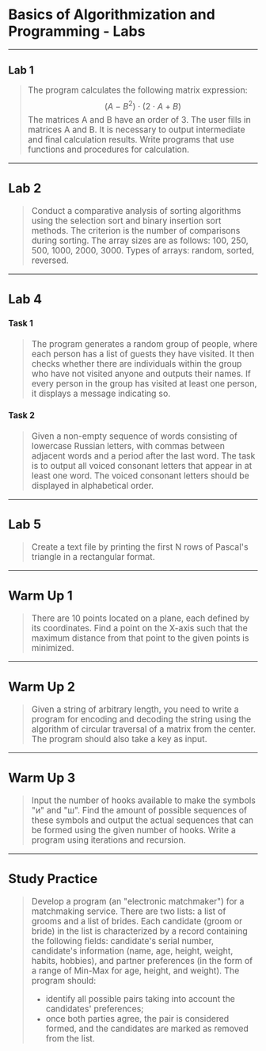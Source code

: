 # Basics of Algorithmization and Programming - Labs
---
## Lab 1
> <big> The program calculates the following matrix expression:
> $$(A - B^2) \cdot (2 \cdot A + B)$$
> The matrices A and B have an order of 3. The user fills in matrices A and B.
> It is necessary to output intermediate and final calculation results.
> Write programs that use functions and procedures for calculation.
---
## Lab 2
> Conduct a comparative analysis of sorting algorithms using the selection sort and binary insertion sort methods. 
> The criterion is the number of comparisons during sorting.
> The array sizes are as follows: 100, 250, 500, 1000, 2000, 3000.
> Types of arrays: random, sorted, reversed.
---
## Lab 4
#### Task 1
> The program generates a random group of people, where each person has a list of guests they have visited.
> It then checks whether there are individuals within the group who have not visited anyone and outputs their names.
> If every person in the group has visited at least one person, it displays a message indicating so.
#### Task 2
> Given a non-empty sequence of words consisting of lowercase Russian letters, with commas between adjacent words and a period after the last word.
> The task is to output all voiced consonant letters that appear in at least one word. The voiced consonant letters should be displayed in alphabetical order.
---
## Lab 5
> Create a text file by printing the first N rows of Pascal's triangle in a rectangular format. 
---
## Warm Up 1
> There are 10 points located on a plane, each defined by its coordinates. 
> Find a point on the X-axis such that the maximum distance from that point to the given points is minimized.
---
## Warm Up 2
> Given a string of arbitrary length, you need to write a program for encoding and decoding the string using the algorithm of circular traversal of a matrix from the center. The program should also take a key as input.
---
## Warm Up 3
> Input the number of hooks available to make the symbols "и" and "ш". Find the amount of possible sequences of these symbols and output the actual sequences that can be formed using the given number of hooks. 
> Write a program using iterations and recursion.
---
## Study Practice
> Develop a program (an "electronic matchmaker") for a matchmaking service. There are two lists: a list of grooms and a list of brides. 
> Each candidate (groom or bride) in the list is characterized by a record containing the following fields: candidate's serial number, candidate's information (name, age, height, weight, habits, hobbies), and partner preferences (in the form of a range of Min-Max for age, height, and weight). 
> The program should:
> - identify all possible pairs taking into account the candidates' preferences;
> - once both parties agree, the pair is considered formed, and the candidates are marked as removed from the list.

 


